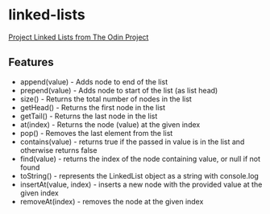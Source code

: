 # linked-lists

[Project Linked Lists from The Odin Project](https://www.theodinproject.com/lessons/javascript-linked-lists)

## Features

- append(value) - Adds node to end of the list
- prepend(value) - Adds node to start of the list (as list head)
- size() - Returns the total number of nodes in the list
- getHead() - Returns the first node in the list
- getTail() - Returns the last node in the list
- at(index) - Returns the node (value) at the given index
- pop() - Removes the last element from the list
- contains(value) - returns true if the passed in value is in the list and otherwise returns false
- find(value) - returns the index of the node containing value, or null if not found
- toString() - represents the LinkedList object as a string with console.log
- insertAt(value, index) - inserts a new node with the provided value at the given index
- removeAt(index) - removes the node at the given index
